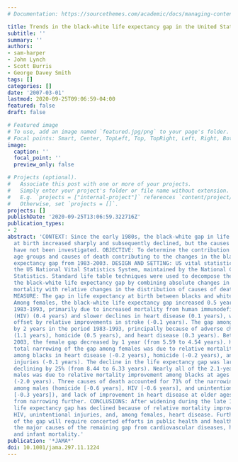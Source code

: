 ```yaml
---
# Documentation: https://sourcethemes.com/academic/docs/managing-content/

title: Trends in the black-white life expectancy gap in the United States, 1983-2003
subtitle: ''
summary: ''
authors:
- sam-harper
- John Lynch
- Scott Burris
- George Davey Smith
tags: []
categories: []
date: '2007-03-01'
lastmod: 2020-09-25T09:06:59-04:00
featured: false
draft: false

# Featured image
# To use, add an image named `featured.jpg/png` to your page's folder.
# Focal points: Smart, Center, TopLeft, Top, TopRight, Left, Right, BottomLeft, Bottom, BottomRight.
image:
  caption: ''
  focal_point: ''
  preview_only: false

# Projects (optional).
#   Associate this post with one or more of your projects.
#   Simply enter your project's folder or file name without extension.
#   E.g. `projects = ["internal-project"]` references `content/project/deep-learning/index.md`.
#   Otherwise, set `projects = []`.
projects: []
publishDate: '2020-09-25T13:06:59.322716Z'
publication_types:
- 2
abstract: 'CONTEXT: Since the early 1980s, the black-white gap in life expectancy
  at birth increased sharply and subsequently declined, but the causes of these changes
  have not been investigated. OBJECTIVE: To determine the contribution of specific
  age groups and causes of death contributing to the changes in the black-white life
  expectancy gap from 1983-2003. DESIGN AND SETTING: US vital statistics data from
  the US National Vital Statistics System, maintained by the National Center for Health
  Statistics. Standard life table techniques were used to decompose the change in
  the black-white life expectancy gap by combining absolute changes in age-specific
  mortality with relative changes in the distribution of causes of death. MAIN OUTCOME
  MEASURE: The gap in life expectancy at birth between blacks and whites. RESULTS:
  Among females, the black-white life expectancy gap increased 0.5 years in the period
  1983-1993, primarily due to increased mortality from human immunodeficiency virus
  (HIV) (0.4 years) and slower declines in heart disease (0.1 years), which were somewhat
  offset by relative improvements in stroke (-0.1 years). The gap among males increased
  by 2 years in the period 1983-1993, principally because of adverse changes in HIV
  (1.1 years), homicide (0.5 years), and heart disease (0.3 years). Between 1993 and
  2003, the female gap decreased by 1 year (from 5.59 to 4.54 years). Half of the
  total narrowing of the gap among females was due to relative mortality improvement
  among blacks in heart disease (-0.2 years), homicide (-0.2 years), and unintentional
  injuries (-0.1 years). The decline in the life expectancy gap was larger among males,
  declining by 25% (from 8.44 to 6.33 years). Nearly all of the 2.1-year decline among
  males was due to relative mortality improvement among blacks at ages 15 to 49 years
  (-2.0 years). Three causes of death accounted for 71% of the narrowing of the gap
  among males (homicide [-0.6 years], HIV [-0.6 years], and unintentional injuries
  [-0.3 years]), and lack of improvement in heart disease at older ages kept the gap
  from narrowing further. CONCLUSIONS: After widening during the late 1980s, the black-white
  life expectancy gap has declined because of relative mortality improvements in homicide,
  HIV, unintentional injuries, and, among females, heart disease. Further narrowing
  of the gap will require concerted efforts in public health and health care to address
  the major causes of the remaining gap from cardiovascular diseases, homicide, HIV,
  and infant mortality.'
publication: '*JAMA*'
doi: 10.1001/jama.297.11.1224
---
```

